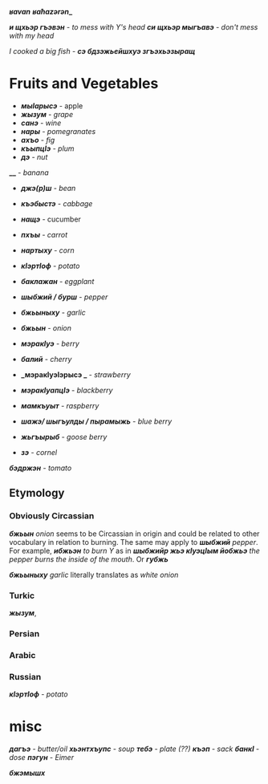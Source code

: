 **_ʁavan_**
**_ʁaħazərən__**

**_и щхьэр гъэвэн_** - _to mess with Y's head_
**_си щхьэр мыгъавэ_** - _don't mess with my head_


_I cooked a big fish_ - **_сэ бдзэжьейшхуэ згъэхьэзыращ_**

# Fruits and Vegetables

- **_мыIарысэ_** - apple
- **_жызум_** - _grape_
- **_санэ_** - _wine_
- **_нары_** - _pomegranates_
- **_ахъо_** - _fig_
- **_къыпцIэ_** - _plum_
- **_дэ_** - _nut_


**__** - _banana_


- **_джэ(р)ш_** - _bean_
- **_къэбыстэ_** - _cabbage_
- **_нащэ_** - cucumber
- **_пхъы_** - _carrot_
- **_нартыху_** - _corn_
- **_кIэртIоф_** - _potato_
- **_баклажан_** - _eggplant_
- **_шыбжий / бурш_** - _pepper_
- **_бжьыныху_** - _garlic_
- **_бжьын_** - _onion_

- **_мэракIуэ_** - _berry_
- **_балий_** - _cherry_
- **_мэракIуэIэрысэ _** - _strawberry_
- **_мэракIуапцIэ_** - _blackberry_
- **_мамкъуыт_** - _raspberry_
- **_шажэ/ шыгъулды / пырамыжь_** - _blue berry_
- **_жьгъырыб_** - _goose berry_
- **_зэ_** - _cornel_


**_бэдржэн_** - _tomato_

## Etymology
### Obviously Circassian
**_бжьын_** _onion_ seems to be Circassian in origin and could be related to other vocabulary in relation to burning. The same may apply to **_шыбжий_** _pepper_. For example, **_ибжьэн_** _to burn Y_ as in **_шыбжийр жьэ кIуэцIым йобжьэ_** _the pepper burns the inside of the mouth_. Or **_губжь_**

**_бжьыныху_** _garlic_ literally translates as _white onion_
### Turkic
**_жызум_**, 
### Persian
### Arabic

### Russian
**_кIэртIоф_** - _potato_
# misc
**_дагъэ_** - _butter/oil_
**_хьэнтхъупс_** - _soup_
**_тебэ_** - _plate (??)_
**_къэп_** - _sack_
**_банкI_** - _dose_
**_пэгун_** - _Eimer_

**_бжэмышх_**
